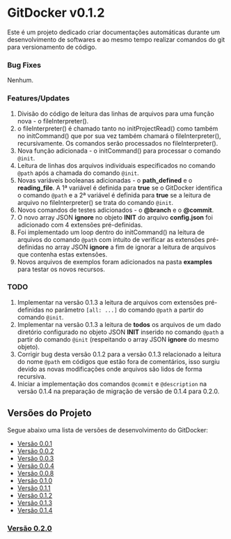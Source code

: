 # GitDocker v0.1.2

Este é um projeto dedicado criar documentações automáticas durante um desenvolvimento de softwares e ao mesmo tempo realizar comandos do git para versionamento de código.

### Bug Fixes

Nenhum.

### Features/Updates

1. Divisão do código de leitura das linhas de arquivos para uma função nova - o fileInterpreter().
2. o fileInterpreter() é chamado tanto no initProjectRead() como também no initCommand() que por sua vez também chamará o fileInterpreter(), recursivamente. Os comandos serão processados no fileInterpreter().
3. Nova função adicionada - o initCommand() para processar o comando `@init`.
4. Leitura de linhas dos arquivos individuais especificados no comando `@path` após a chamada do comando `@init`.
5. Novas variáveis booleanas adicionadas - o **path_defined** e o **reading_file**. A 1ª variável é definida para **true** se o GitDocker identifica o comando `@path` e a 2ª variável é definida para **true** se a leitura de arquivo no fileInterpreter() se trata do comando `@init`.
6. Novos comandos de testes adicionados - o **@branch** e o **@commit**.
7. O novo array JSON **ignore** no objeto **INIT** do arquivo **config.json** foi adicionado com 4 extensões pré-definidas.
8. Foi implementado um loop dentro do initCommand() na leitura de arquivos do comando `@path` com intuito de verificar as extensões pré-definidas no array JSON **ignore** a fim de ignorar a leitura de arquivos que contenha estas extensões.
9. Novos arquivos de exemplos foram adicionados na pasta **examples** para testar os novos recursos.

### TODO

1. Implementar na versão 0.1.3 a leitura de arquivos com extensões pré-definidas no parâmetro `[all: ...]` do comando `@path` a partir do comando `@init`.
2. Implementar na versão 0.1.3 a leitura de **todos** os arquivos de um dado diretório configurado no objeto JSON **INIT** inserido no comando `@path` a partir do comando `@init` (respeitando o array JSON **ignore** do mesmo objeto).
3. Corrigir bug desta versão 0.1.2 para a versão 0.1.3 relacionado a leitura do nome `@path` em códigos que estão fora de comentários, isso surgiu devido as novas modificações onde arquivos são lidos de forma recursiva.
4. Iniciar a implementação dos comandos `@commit` e `@description` na versão 0.1.4 na preparação de migração de versão de 0.1.4 para 0.2.0.

## Versões do Projeto

Segue abaixo uma lista de versões de desenvolvimento do GitDocker:

* <a href="https://github.com/FrancisBFTC/gitdocker/tree/gitdocker-v0.0.1"> Versão 0.0.1 </a>
* <a href="https://github.com/FrancisBFTC/gitdocker/tree/gitdocker-v0.0.2"> Versão 0.0.2 </a>
* <a href="https://github.com/FrancisBFTC/gitdocker/tree/gitdocker-v0.0.3"> Versão 0.0.3 </a>
* <a href="https://github.com/FrancisBFTC/gitdocker/tree/gitdocker-v0.0.4"> Versão 0.0.4 </a>
* <a href="https://github.com/FrancisBFTC/gitdocker/tree/gitdocker-v0.0.8"> Versão 0.0.8 </a>
* <a href="https://github.com/FrancisBFTC/gitdocker/tree/gitdocker-v0.1.0"> Versão 0.1.0 </a>
* <a href="https://github.com/FrancisBFTC/gitdocker/tree/gitdocker-v0.1.1"> Versão 0.1.1 </a>
* <a href="https://github.com/FrancisBFTC/gitdocker/tree/gitdocker-v0.1.2"> Versão 0.1.2 </a>
* <a href="https://github.com/FrancisBFTC/gitdocker/tree/gitdocker-v0.1.3"> Versão 0.1.3 </a>
* <a href="https://github.com/FrancisBFTC/gitdocker/tree/gitdocker-v0.1.4"> Versão 0.1.4 </a>

### <a href="https://github.com/FrancisBFTC/gitdocker/tree/gitdocker-v0.2.0"> Versão 0.2.0 </a>
